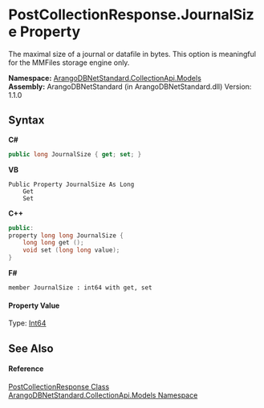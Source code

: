# PostCollectionResponse.JournalSize Property 
 

The maximal size of a journal or datafile in bytes. This option is meaningful for the MMFiles storage engine only.

**Namespace:**&nbsp;<a href="eddef630-2e74-9b99-ee5b-91305adea48b">ArangoDBNetStandard.CollectionApi.Models</a><br />**Assembly:**&nbsp;ArangoDBNetStandard (in ArangoDBNetStandard.dll) Version: 1.1.0

## Syntax

**C#**<br />
``` C#
public long JournalSize { get; set; }
```

**VB**<br />
``` VB
Public Property JournalSize As Long
	Get
	Set
```

**C++**<br />
``` C++
public:
property long long JournalSize {
	long long get ();
	void set (long long value);
}
```

**F#**<br />
``` F#
member JournalSize : int64 with get, set

```


#### Property Value
Type: <a href="https://docs.microsoft.com/dotnet/api/system.int64" target="_blank" rel="noopener noreferrer">Int64</a>

## See Also


#### Reference
<a href="0dd08143-258f-1aff-2e22-2fa25fd168f3">PostCollectionResponse Class</a><br /><a href="eddef630-2e74-9b99-ee5b-91305adea48b">ArangoDBNetStandard.CollectionApi.Models Namespace</a><br />